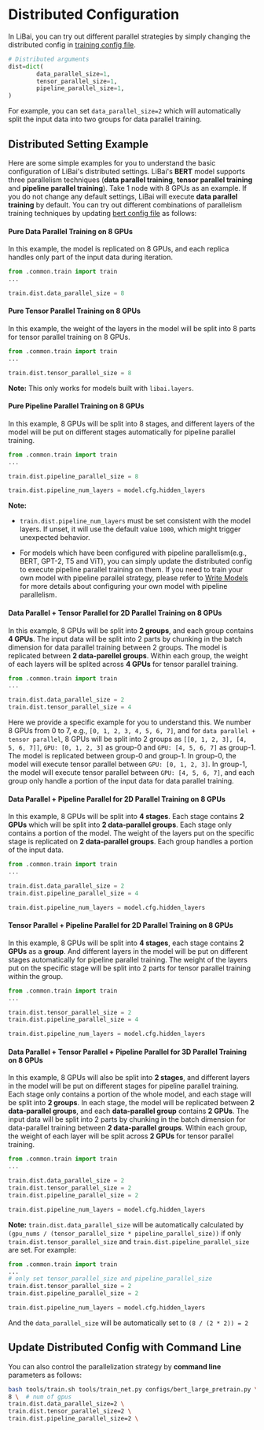 # Distributed Configuration

In LiBai, you can try out different parallel strategies by simply changing the distributed config in [training config file](https://github.com/Oneflow-Inc/libai/blob/main/configs/common/train.py).
```python
# Distributed arguments
dist=dict(
        data_parallel_size=1,
        tensor_parallel_size=1,
        pipeline_parallel_size=1,
)
```
For example, you can set `data_parallel_size=2` which will automatically split the input data into two groups for data parallel training.

## Distributed Setting Example
Here are some simple examples for you to understand the basic configuration of LiBai's distributed settings. LiBai's **BERT** model supports three parallelism techniques (**data parallel training**, **tensor parallel training** and **pipeline parallel training**). Take 1 node with 8 GPUs as an example. If you do not change any default settings, LiBai will execute **data parallel training** by default. You can try out different combinations of parallelism training techniques by updating [bert config file](https://github.com/Oneflow-Inc/libai/blob/main/configs/bert_large_pretrain.py) as follows:

#### **Pure Data Parallel Training on 8 GPUs**

In this example, the model is replicated on 8 GPUs, and each replica handles only part of the input data during iteration.
```python
from .common.train import train
...

train.dist.data_parallel_size = 8
```

#### **Pure Tensor Parallel Training on 8 GPUs**

In this example, the weight of the layers in the model will be split into 8 parts for tensor parallel training on 8 GPUs.
```python
from .common.train import train
...

train.dist.tensor_parallel_size = 8
```

**Note:** This only works for models built with ``libai.layers``.

#### **Pure Pipeline Parallel Training on 8 GPUs**

In this example, 8 GPUs will be split into 8 stages, and different layers of the model will be put on different stages automatically for pipeline parallel training.
```python
from .common.train import train
...

train.dist.pipeline_parallel_size = 8

train.dist.pipeline_num_layers = model.cfg.hidden_layers
```

**Note:** 
- `train.dist.pipeline_num_layers` must be set consistent with the model layers. If unset, it will use the default value `1000`,
which might trigger unexpected behavior.

- For models which have been configured with pipeline parallelism(e.g., BERT, GPT-2, T5 and ViT), you can simply update the distributed config to execute pipeline parallel training on them. If you need to train your own model with pipeline parallel strategy, please refer to [Write Models](https://libai.readthedocs.io/en/latest/tutorials/basics/Write_Models.html) for more details about configuring your own model with pipeline parallelism.

#### **Data Parallel + Tensor Parallel for 2D Parallel Training on 8 GPUs**

In this example, 8 GPUs will be split into **2 groups**, and each group contains **4 GPUs**. The input data will be split into 2 parts by chunking in the batch dimension for data parallel training between 2 groups. The model is replicated between **2 data-parellel groups**. Within each group, the weight of each layers will be splited across **4 GPUs** for tensor parallel training.

```python
from .common.train import train
...

train.dist.data_parallel_size = 2
train.dist.tensor_parallel_size = 4
```
Here we provide a specific example for you to understand this. We number 8 GPUs from 0 to 7, e.g., ``[0, 1, 2, 3, 4, 5, 6, 7]``, and for ``data parallel + tensor parallel``, 8 GPUs will be split into 2 groups as ``[[0, 1, 2, 3], [4, 5, 6, 7]]``, ``GPU: [0, 1, 2, 3]`` as group-0 and ``GPU: [4, 5, 6, 7]`` as group-1. The model is replicated between group-0 and group-1. In group-0, the model will execute tensor parallel between ``GPU: [0, 1, 2, 3]``. In group-1, the model will execute tensor parallel between ``GPU: [4, 5, 6, 7]``, and each group only handle a portion of the input data for data parallel training.

#### **Data Parallel + Pipeline Parallel for 2D Parallel Training on 8 GPUs**

In this example, 8 GPUs will be split into **4 stages**. Each stage contains **2 GPUs** which will be split into **2 data-parallel groups**. Each stage only contains a portion of the model. The weight of the layers put on the specific stage is replicated on **2 data-parallel groups**. Each group handles a portion of the input data.
```python
from .common.train import train
...

train.dist.data_parallel_size = 2
train.dist.pipeline_parallel_size = 4

train.dist.pipeline_num_layers = model.cfg.hidden_layers
```

#### **Tensor Parallel + Pipeline Parallel for 2D Parallel Training on 8 GPUs**

In this example, 8 GPUs will be split into **4 stages**, each stage contains **2 GPUs** as a **group**. And different layers in the model will be put on different stages automatically for pipeline parallel training. The weight of the layers put on the specific stage will be split into 2 parts for tensor parallel training within the group. 

```python
from .common.train import train
...

train.dist.tensor_parallel_size = 2
train.dist.pipeline_parallel_size = 4

train.dist.pipeline_num_layers = model.cfg.hidden_layers
```

#### **Data Parallel + Tensor Parallel + Pipeline Parallel for 3D Parallel Training on 8 GPUs**

In this example, 8 GPUs will also be split into **2 stages**, and different layers in the model will be put on different stages for pipeline parallel training. Each stage only contains a portion of the whole model, and each stage will be split into **2 groups**. In each stage, the model will be replicated between **2 data-parallel groups**, and each **data-parallel group** contains **2 GPUs**. The input data will be split into 2 parts by chunking in the batch dimension for data-parallel training between **2 data-parallel groups**. Within each group, the weight of each layer will be split across **2 GPUs** for tensor parallel training.

```python
from .common.train import train
...

train.dist.data_parallel_size = 2
train.dist.tensor_parallel_size = 2
train.dist.pipeline_parallel_size = 2

train.dist.pipeline_num_layers = model.cfg.hidden_layers
```


**Note:** `train.dist.data_parallel_size` will be automatically calculated by `(gpu_nums / (tensor_parallel_size * pipeline_parallel_size))` if only `train.dist.tensor_parallel_size` and `train.dist.pipeline_parallel_size` are set. For example:

```python
from .common.train import train
...
# only set tensor_parallel_size and pipeline_parallel_size
train.dist.tensor_parallel_size = 2
train.dist.pipeline_parallel_size = 2

train.dist.pipeline_num_layers = model.cfg.hidden_layers
```
And the `data_parallel_size` will be automatically set to `(8 / (2 * 2)) = 2`


## Update Distributed Config with Command Line
You can also control the parallelization strategy by **command line** parameters as follows:

```bash
bash tools/train.sh tools/train_net.py configs/bert_large_pretrain.py \
8 \  # num of gpus
train.dist.data_parallel_size=2 \
train.dist.tensor_parallel_size=2 \
train.dist.pipeline_parallel_size=2 \
```
